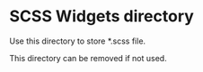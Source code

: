 SCSS Widgets directory
=================
Use this directory to store *.scss file.

This directory can be removed if not used.